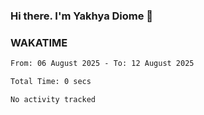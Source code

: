 ### Hi there. I'm Yakhya Diome 👋

### WAKATIME
<!--START_SECTION:waka-->

```txt
From: 06 August 2025 - To: 12 August 2025

Total Time: 0 secs

No activity tracked
```

<!--END_SECTION:waka-->
